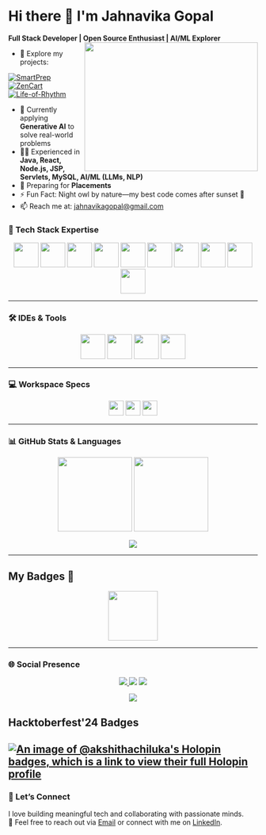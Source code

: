 # Hi there 👋 I'm Jahnavika Gopal  

**Full Stack Developer | Open Source Enthusiast | AI/ML Explorer**  
<img align="right" width="350" height="260" src="https://i.pinimg.com/originals/47/f0/34/47f0342cec72b800463bf003eac1257e.gif">

- 🔭 Explore my projects:  
 
[![SmartPrep](https://img.shields.io/badge/SmartPrep-LLM_NLP-blue?style=for-the-badge)](https://github.com/JahnavikaGopalbvrith/SmartPrep-Adaptive-Learning-with-LLM-Natural-Language-Processing)  
[![ZenCart](https://img.shields.io/badge/ZenCart-GiftWebsite-orange?style=for-the-badge)](https://github.com/JahnavikaGopalbvrith/ZenCart-a-gift-shopping-website)  
[![Life-of-Rhythm](https://img.shields.io/badge/Life-of-Rhythm-Music-purple?style=for-the-badge)](https://github.com/JahnavikaGopalbvrith/Life-of-Rhythms)


- 🌱 Currently applying **Generative AI** to solve real-world problems  
- 👩‍💻 Experienced in **Java, React, Node.js, JSP, Servlets, MySQL, AI/ML (LLMs, NLP)**  
- 🎯 Preparing for **Placements**  
- ⚡ Fun Fact: Night owl by nature—my best code comes after sunset 🌙  
- 📫 Reach me at: [jahnavikagopal@gmail.com](mailto:jahnavikagopal@gmail.com)  



### 🚀 Tech Stack Expertise  
<p align="center">
  <img height="50" src="https://img.icons8.com/color/48/python.png"/>
  <img height="50" src="https://img.icons8.com/color/48/java-coffee-cup-logo.png"/>
  <img height="50" src="https://img.icons8.com/color/48/c-plus-plus-logo.png"/>
  <img height="50" src="https://img.icons8.com/color/48/html-5.png"/>
  <img height="50" src="https://img.icons8.com/color/48/css3.png"/>
  <img height="50" src="https://img.icons8.com/color/48/javascript.png"/>
  <img height="50" src="https://img.icons8.com/color/48/react-native.png"/>
  <img height="50" src="https://img.icons8.com/color/48/nodejs.png"/>
  <img height="50" src="https://img.icons8.com/color/48/spring-logo.png"/>
  <img height="50" src="https://img.icons8.com/color/48/mysql-logo.png"/>
</p>

---

### 🛠️ IDEs & Tools  
<p align="center">
  <img height="50" src="https://img.icons8.com/color/48/visual-studio-code-2019.png"/>
  <img height="50" src="https://img.icons8.com/officel/480/java-eclipse.png"/>
  <img height="50" src="https://img.icons8.com/color/48/git.png"/>
  <img height="50" src="https://img.icons8.com/color/48/github.png"/>
</p>

---

### 💻 Workspace Specs  
<p align="center">
  <img height="30" src="https://img.shields.io/badge/Windows-10/11-0078D6?style=for-the-badge&logo=windows&logoColor=white"/>
  <img height="30" src="https://img.shields.io/badge/AMD-Ryzen_5_4600H-ED1C24?style=for-the-badge&logo=amd&logoColor=white"/>
  <img height="30" src="https://img.shields.io/badge/NVIDIA-GTX1650-76B900?style=for-the-badge&logo=nvidia&logoColor=white"/>
</p>

---

### 📊 GitHub Stats & Languages  
<p align="center">
  <img src="https://github-readme-stats.vercel.app/api?username=JahnavikaGopalbvrith&theme=radical&show_icons=true&hide_border=false" height="150"/>
  <img src="https://streak-stats.demolab.com/?user=JahnavikaGopalbvrith&theme=radical&hide_border=false" height="150"/>
</p>

<p align="center">
  <img src="https://github-readme-stats.vercel.app/api/top-langs/?username=JahnavikaGopalbvrith&layout=compact&theme=radical"/>
</p>

---


## My Badges 🏅
<p align="center">
  <img src="https://raw.githubusercontent.com/GSSoC24/Postman-Challenge/main/docs/assets/Postman%20White.png" width="100px" height="100px" />
</p>

---
### 🌐 Social Presence  
<p align="center">
  <a href="https://www.linkedin.com/in/jahnavika-gopal-600576259/">
    <img src="https://img.shields.io/badge/LinkedIn-Jahnavika%20Gopal-0077B5?style=for-the-badge&logo=linkedin&logoColor=white"/>
  </a>
  <img src="https://img.shields.io/badge/Followers-833-blue?style=for-the-badge&logo=linkedin&logoColor=white"/>
  <img src="https://img.shields.io/badge/Connections-500%2B-blue?style=for-the-badge&logo=linkedin&logoColor=white"/>
</p>

<p align="center">
  <a href="https://leetcode.com/u/Jahnavika-09/">
    <img src="https://img.shields.io/badge/LeetCode-Jahnavika-FFA116?style=for-the-badge&logo=leetcode&logoColor=white"/>
  </a>
</p>


## Hacktoberfest'24 Badges
[![An image of @akshithachiluka's Holopin badges, which is a link to view their full Holopin profile](https://holopin.me/jahnavikagopalbvrith)](https://holopin.io/@jahnavikagopalbvrith)
---

### 🙌 Let’s Connect  
I love building meaningful tech and collaborating with passionate minds.  
💌 Feel free to reach out via [Email](mailto:jahnavikagopal@gmail.com) or connect with me on [LinkedIn](https://www.linkedin.com/in/jahnavika-gopal-600576259/).
